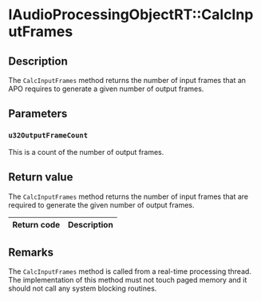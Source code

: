 # IAudioProcessingObjectRT::CalcInputFrames

## Description

The `CalcInputFrames` method returns the number of input frames that an APO requires to generate a given number of output frames.

## Parameters

### `u32OutputFrameCount`

This is a count of the number of output frames.

## Return value

The `CalcInputFrames` method returns the number of input frames that are required to generate the given number of output frames.

| Return code | Description |
| --- | --- |

## Remarks

The `CalcInputFrames` method is called from a real-time processing thread. The implementation of this method must not touch paged memory and it should not call any system blocking routines.